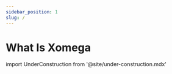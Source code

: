 ```yaml
---
sidebar_position: 1
slug: /
---
```


# What Is Xomega

import UnderConstruction from  '@site/under-construction.mdx'

<UnderConstruction />
